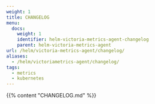 ```yaml
---
weight: 1
title: CHANGELOG
menu:
  docs:
    weight: 1
    identifier: helm-victoria-metrics-agent-changelog
    parent: helm-victoria-metrics-agent
url: /helm/victoria-metrics-agent/changelog/
aliases:
  - /helm/victoriametrics-agent/changelog/
tags:
  - metrics
  - kubernetes
---
```

{{% content "CHANGELOG.md" %}}
